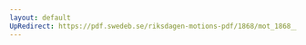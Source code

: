 ```yaml
---
layout: default
UpRedirect: https://pdf.swedeb.se/riksdagen-motions-pdf/1868/mot_1868__ak__00083/mot_1868__ak__00083_001.pdf
---
```

